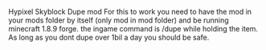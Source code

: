 Hypixel Skyblock Dupe mod For this to work you need to have the mod in your mods folder by itself (only mod in mod folder) and be running minecraft 1.8.9 forge.
the ingame command is /dupe while holding the item. As long as you dont dupe over 1bil a day you should be safe.
